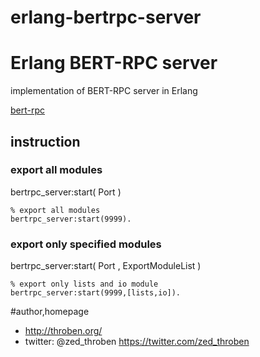 erlang-bertrpc-server
=====================

# Erlang BERT-RPC server

implementation of BERT-RPC server in Erlang

[bert-rpc](http://bert-rpc.org/)


## instruction

### export all modules

bertrpc_server:start( Port )

    % export all modules
    bertrpc_server:start(9999).

### export only specified modules

bertrpc_server:start( Port , ExportModuleList )

    % export only lists and io module
    bertrpc_server:start(9999,[lists,io]).

#author,homepage
- http://throben.org/
- twitter: @zed_throben https://twitter.com/zed_throben